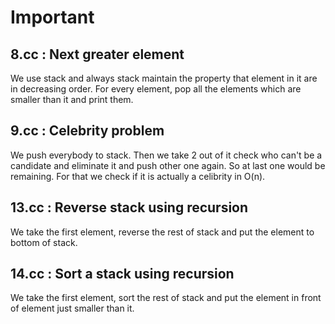 # Important

## 8.cc : Next greater element

We use stack and always stack maintain the property that element in it
are in decreasing order. For every element, pop all the elements which are
smaller than it and print them.

## 9.cc : Celebrity problem

We push everybody to stack. Then we take 2 out of it check who can't be
a candidate and eliminate it and push other one again. So at last one would
be remaining. For that we check if it is actually a celibrity in O(n).

## 13.cc : Reverse stack using recursion

We take the first element, reverse the rest of stack and put the element
to bottom of stack.

## 14.cc : Sort a stack using recursion

We take the first element, sort the rest of stack and put the element in front
of element just smaller than it.
